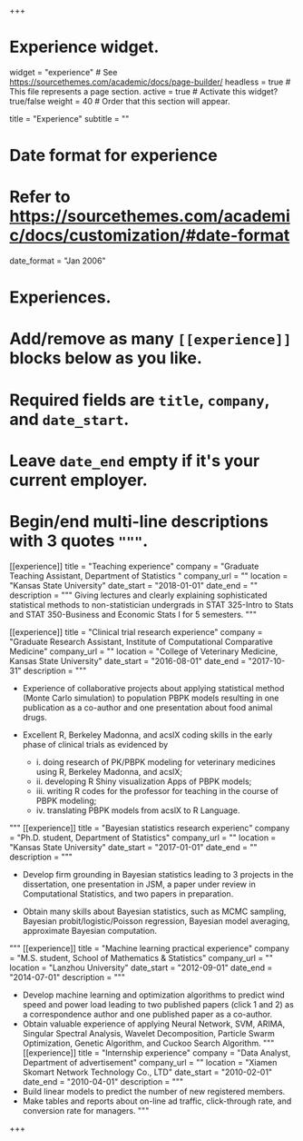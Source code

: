 +++
# Experience widget.
widget = "experience"  # See https://sourcethemes.com/academic/docs/page-builder/
headless = true  # This file represents a page section.
active = true  # Activate this widget? true/false
weight = 40  # Order that this section will appear.

title = "Experience"
subtitle = ""

# Date format for experience
#   Refer to https://sourcethemes.com/academic/docs/customization/#date-format
date_format = "Jan 2006"

# Experiences.
#   Add/remove as many `[[experience]]` blocks below as you like.
#   Required fields are `title`, `company`, and `date_start`.
#   Leave `date_end` empty if it's your current employer.
#   Begin/end multi-line descriptions with 3 quotes `"""`.
[[experience]]
  title = "Teaching experience"
  company = "Graduate Teaching Assistant, Department of Statistics "
  company_url = ""
  location = "Kansas State University"
  date_start = "2018-01-01"
  date_end = ""
  description = """
  Giving lectures and clearly explaining sophisticated statistical methods to non-statistician undergrads in STAT 325-Intro to Stats and STAT 350-Business and Economic Stats I for 5 semesters.
  """

[[experience]]
  title = "Clinical trial research experience"
  company = "Graduate Research Assistant, Institute of Computational Comparative Medicine"
  company_url = ""
  location = "College of Veterinary Medicine, Kansas State University"
  date_start = "2016-08-01"
  date_end = "2017-10-31"
  description = """
  * Experience of collaborative projects about applying statistical method (Monte Carlo simulation) to population PBPK models resulting in one publication as a co-author and one presentation about food animal drugs.

  * Excellent R, Berkeley Madonna, and acslX coding skills in the early phase of clinical trials as evidenced by
    - i. doing research of PK/PBPK modeling for veterinary medicines using R, Berkeley Madonna, and acslX;
    - ii. developing R Shiny visualization Apps of PBPK models;
    - iii. writing R codes for the professor for teaching in the course of PBPK modeling;
    - iv. translating PBPK models from acslX to R Language.

  """
  [[experience]]
    title = "Bayesian statistics research experienc"
    company = "Ph.D. student, Department of Statistics"
    company_url = ""
    location = "Kansas State University"
    date_start = "2017-01-01"
    date_end = ""
    description = """
  * Develop firm grounding in Bayesian statistics leading to 3 projects in the dissertation, one presentation in JSM, a paper under review in Computational Statistics, and two papers in preparation.

  * Obtain many skills about Bayesian statistics, such as MCMC sampling, Bayesian probit/logistic/Poisson regression, Bayesian model averaging, approximate Bayesian computation.

  """
  [[experience]]
      title = "Machine learning practical experience"
      company = "M.S. student, School of Mathematics & Statistics"
      company_url = ""
      location = "Lanzhou University"
      date_start = "2012-09-01"
      date_end = "2014-07-01"
      description = """
  * Develop machine learning and optimization algorithms to predict wind speed and power load leading to two published papers (click 1 and 2) as a correspondence author and one published paper as a co-author.
  * Obtain valuable experience of applying Neural Network, SVM, ARIMA, Singular Spectral Analysis, Wavelet Decomposition, Particle Swarm Optimization, Genetic Algorithm, and Cuckoo Search Algorithm.
  """
  [[experience]]
      title = "Internship experience"
      company = "Data Analyst, Department of advertisement"
      company_url = ""
      location = "Xiamen Skomart Network Technology Co., LTD"
      date_start = "2010-02-01"
      date_end = "2010-04-01"
      description = """
  * Build linear models to predict the number of new registered members.
  * Make tables and reports about on-line ad traffic, click-through rate, and conversion rate for managers.
  """

+++
